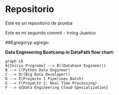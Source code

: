 # Repositorio
Este es un repositorio de prueba

Este es mi segundo commit - Irving Juanico



##Egregoryp agrego:

**Data Engineering Bootcamp in DataPath flow chart:**
```mermaid
graph LR
A[Inicio Programa] --> B((Database Engineer))
B --> C(Python Data Engineer)
C --> D((Big Data Developer))
D --> E(Proyecto 1 Pipelines Batch)
E --> F(Proyecto 2: Real Time Processing)
F --> G{Data Engineering Cloud Specialization}
```